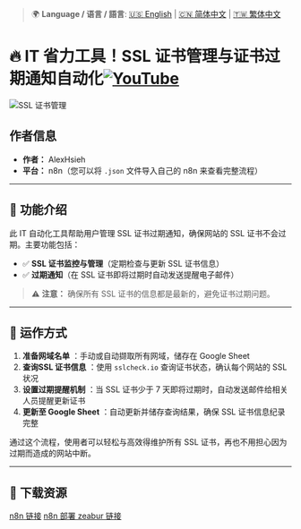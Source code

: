 > 🌍 **Language / 语言 / 語言**: [🇺🇸 English](./readme-en.md) | [🇨🇳 简体中文](./readme-cn.md) | [🇹🇼 繁体中文](./readme.md)

# 🔥 IT 省力工具！SSL 证书管理与证书过期通知自动化[![YouTube](https://img.shields.io/badge/Watch%20on-YouTube-red?logo=youtube)](https://youtu.be/VVXYiKapIKg)

![SSL 证书管理](https://github.com/qwedsazxc78/ai-automation-n8n/blob/main/n8n/4-SSL-checker-automation/cover.png?raw=true)

## 作者信息

* **作者：** AlexHsieh
* **平台：** n8n（您可以将 `.json` 文件导入自己的 n8n 来查看完整流程）

---

## 📌 功能介绍

此 IT 自动化工具帮助用户管理 SSL 证书过期通知，确保网站的 SSL 证书不会过期。主要功能包括：

* ✅ **SSL 证书监控与管理**（定期检查与更新 SSL 证书信息）
* ✅ **过期通知**（在 SSL 证书即将过期时自动发送提醒电子邮件）

> ⚠ **注意：** 确保所有 SSL 证书的信息都是最新的，避免证书过期问题。

---

## 🔧 运作方式

1. **准备网域名单** ：手动或自动撷取所有网域，储存在 Google Sheet
2. **查询SSL 证书信息** ：使用 `sslcheck.io` 查询证书状态，确认每个网站的 SSL 状况
3. **设置过期提醒机制** ：当 SSL 证书少于 7 天即将过期时，自动发送邮件给相关人员提醒更新证书
4. **更新至 Google Sheet** ：自动更新并储存查询结果，确保 SSL 证书信息纪录完整

通过这个流程，使用者可以轻松与高效得维护所有 SSL 证书，再也不用担心因为过期而造成的网站中断。

---

## 🚀 下载资源

[n8n 链接](https://n8n.io/)
[n8n 部署 zeabur 链接](https://zeabur.com/referral?referralCode=qwedsazxc78)